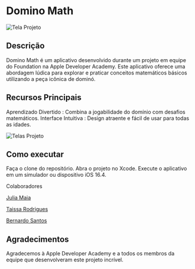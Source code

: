
# Domino Math
![Tela Projeto](https://raw.githubusercontent.com/juliams1/DominoMath/main/tela.png)

## Descrição
Domino Math é um aplicativo desenvolvido durante um projeto em equipe do Foundation na Apple Developer Academy. Este aplicativo oferece uma abordagem lúdica para explorar e praticar conceitos matemáticos básicos utilizando a peça icônica de dominó.

## Recursos Principais
Aprendizado Divertido : Combina a jogabilidade do domínio com desafios matemáticos.
Interface Intuitiva : Design atraente e fácil de usar para todas as idades.

![Telas Projeto](https://raw.githubusercontent.com/juliams1/DominoMath/main/telasApp.png)

## Como executar
Faça o clone do repositório.
Abra o projeto no Xcode.
Execute o aplicativo em um simulador ou dispositivo iOS 16.4.

Colaboradores

[Julia Maia](https://github.com/juliams1)

[Taissa Rodrigues](https://github.com/taissa-rodrigues)

[Bernardo Santos](https://github.com/bernardosmm)


## Agradecimentos
Agradecemos à Apple Developer Academy e a todos os membros da equipe que desenvolveram este projeto incrível.








